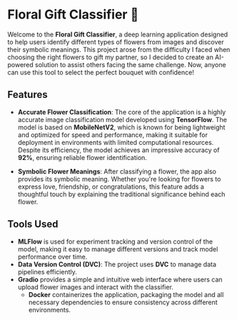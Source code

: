 # Floral Gift Classifier 🌸

Welcome to the **Floral Gift Classifier**, a deep learning application designed to help users identify different types of flowers from images and discover their symbolic meanings. This project arose from the difficulty I faced when choosing the right flowers to gift my partner, so I decided to create an AI-powered solution to assist others facing the same challenge. Now, anyone can use this tool to select the perfect bouquet with confidence!

## Features
- **Accurate Flower Classification**: The core of the application is a highly accurate image classification model developed using **TensorFlow**. The model is based on **MobileNetV2**, which is known for being lightweight and optimized for speed and performance, making it suitable for deployment in environments with limited computational resources. Despite its efficiency, the model achieves an impressive accuracy of **92%**, ensuring reliable flower identification.

- **Symbolic Flower Meanings**: After classifying a flower, the app also provides its symbolic meaning. Whether you're looking for flowers to express love, friendship, or congratulations, this feature adds a thoughtful touch by explaining the traditional significance behind each flower.

## Tools Used
  - **MLFlow** is used for experiment tracking and version control of the model, making it easy to manage different versions and track model performance over time.
  - **Data Version Control (DVC)**: The project uses **DVC** to manage data pipelines efficiently. 
- **Gradio** provides a simple and intuitive web interface where users can upload flower images and interact with the classifier.
  - **Docker** containerizes the application, packaging the model and all necessary dependencies to ensure consistency across different environments.